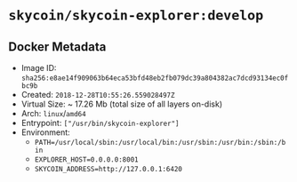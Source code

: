 # `skycoin/skycoin-explorer:develop`

## Docker Metadata

- Image ID: `sha256:e8ae14f909063b64eca53bfd48eb2fb079dc39a804382ac7dcd93134ec0fbc9b`
- Created: `2018-12-28T10:55:26.559028497Z`
- Virtual Size: ~ 17.26 Mb
    (total size of all layers on-disk)
- Arch: `linux`/`amd64`
- Entrypoint: `["/usr/bin/skycoin-explorer"]`
- Environment:
    - `PATH=/usr/local/sbin:/usr/local/bin:/usr/sbin:/usr/bin:/sbin:/bin`
    - `EXPLORER_HOST=0.0.0.0:8001`
    - `SKYCOIN_ADDRESS=http://127.0.0.1:6420`

